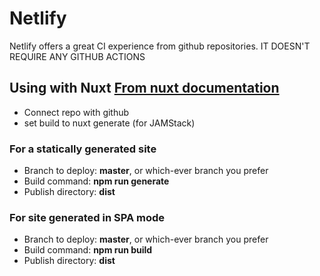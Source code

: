 # Netlify

Netlify offers a great CI experience from github repositories.
IT DOESN'T REQUIRE ANY GITHUB ACTIONS

## Using with Nuxt [From nuxt documentation](https://nuxtjs.org/faq/netlify-deployment/#configure)

- Connect repo with github
- set build to nuxt generate (for JAMStack)

### For a statically generated site

- Branch to deploy: **master**, or which-ever branch you prefer
- Build command: **npm run generate**
- Publish directory: **dist**

### For site generated in SPA mode

- Branch to deploy: **master**, or which-ever branch you prefer
- Build command: **npm run build**
- Publish directory: **dist**
